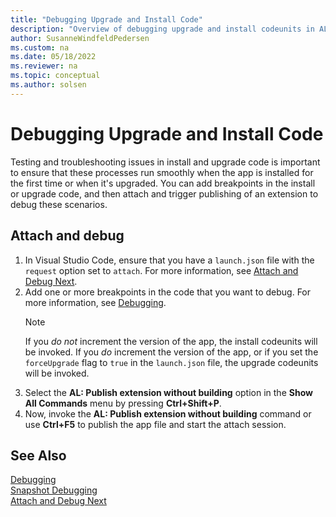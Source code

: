 ```yaml
---
title: "Debugging Upgrade and Install Code"
description: "Overview of debugging upgrade and install codeunits in AL for Business Central"
author: SusanneWindfeldPedersen
ms.custom: na
ms.date: 05/18/2022
ms.reviewer: na
ms.topic: conceptual
ms.author: solsen
---
```


# Debugging Upgrade and Install Code

Testing and troubleshooting issues in install and upgrade code is important to ensure that these processes run smoothly when the app is installed for the first time or when it's upgraded. You can add breakpoints in the install or upgrade code, and then attach and trigger publishing of an extension to debug these scenarios.

## Attach and debug

1. In Visual Studio Code, ensure that you have a `launch.json` file with the `request` option set to `attach`. For more information, see [Attach and Debug Next](devenv-attach-debug-next.md).  
1. Add one or more breakpoints in the code that you want to debug. For more information, see [Debugging](devenv-debugging.md).  
    > [!NOTE]  
    > If you *do not* increment the version of the app, the install codeunits will be invoked. If you *do* increment the version of the app, or if you set the `forceUpgrade` flag to `true` in the `launch.json` file, the upgrade codeunits will be invoked.
1. Select the **AL: Publish extension without building** option in the **Show All Commands** menu by pressing **Ctrl+Shift+P**.  
1. Now, invoke the **AL: Publish extension without building** command or use **Ctrl+F5** to publish the app file and start the attach session.  

## See Also

[Debugging](devenv-debugging.md)  
[Snapshot Debugging](devenv-snapshot-debugging.md)  
[Attach and Debug Next](devenv-attach-debug-next.md)  
